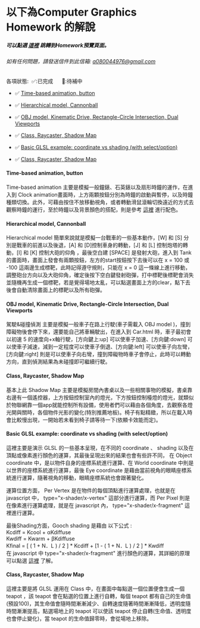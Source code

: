 # 以下為Computer Graphics Homework 的解說
   ##### 可以點選 [這裡](https://yuyeh.github.io/cghw/index.html) 跳轉到Homework預覽頁面。
   ###### 如有任何問題，請發送信件到此信箱: a080044976@gmail.com
   
   各項狀態:&nbsp;&nbsp;✅:已完成&nbsp;&nbsp;&nbsp;&nbsp;&nbsp; 🔄:待補中
   
 * ✅ [Time-based animation, button](https://yuyeh.github.io/cghw/Clock.html)
 
 * ✅ [Hierarchical model, Cannonball](https://yuyeh.github.io/cghw/Tank.html)
 
 * ✅ [OBJ model, Kinematic Drive, Rectangle-Circle Intersection, Dual Viewports](https://yuyeh.github.io/cghw/Car.html)
 * ✅ [Class, Raycaster, Shadow Map](https://yuyeh.github.io/cghw/Shadowmap.html)

* ✅ [Basic GLSL example: coordinate vs shading (with select/option)](https://yuyeh.github.io/cghw/BasicGLSLExample.html)

* ✅ [Class, Raycaster, Shadow Map](https://yuyeh.github.io/cghw/GLSLInTeapotClass.html)

#### Time-based animation, button

Time-based animation 主要是模擬一般鐘錶、石英錶以及扇形時鐘的運作，在進入到 Clock animation畫面時，上方兩顆按鈕分別為時鐘的啟動與暫停，以及時鐘種類切換。此外，可藉由按住不放移動視角，或者轉動滑鼠滾輪切換遠近的方式去觀察時鐘的運行，至於時鐘以及背景顏色的搭配，則是參考 [這裡](https://www.beforafter.org/blog/2016/50-color-combinations) 進行配色。


#### Hierarchical model, Cannonball

Hierarchical model 簡單來說就是模擬一台戰車的一些基本動作，[W] 和 [S] 分別是戰車的前進以及後退，[A] 和 [D]控制車身的轉動，[J] 和 [L] 控制炮塔的轉動，[I] 和 [K] 控制大砲的仰角 ，最後空白建 [SPACE] 是發射大砲，進入到 Tank的畫面時，畫面上發會有兩顆按鈕，左方的start按鈕按下去後可以在 x = 100 或 -100 這兩邊生成標靶，此時記得遵守規則，只能在    x = 0 這一條線上進行移動，調整砲台方向以及大砲仰角，確定後按下空白鍵發射砲彈，打中標靶後標靶會消失並隨機再生成一個標靶，若是覺得場地太亂，可以點選畫面上方的clear，點下去後會自動清除畫面上的標靶以及所有砲彈。


#### OBJ model, Kinematic Drive, Rectangle-Circle Intersection, Dual Viewports

駕駛&碰撞偵測 主要是模擬一般車子在路上行駛(車子需載入 OBJ model )，撞到障礙物後會停下來，還要能自己將車輛駛出，在進入到 Car.html 時，車子最初會以初速 5 的速度向+x軸行駛，[方向鍵上:up] 可以使車子加速、[方向鍵:down] 可以使車子減速，減到一定程度可以使車子倒退、[方向鍵:left] 可以使車子向左彎，[方向鍵:right] 則是可以使車子向右彎，撞到障礙物時車子會停止，此時可以轉動方向，直到偵測結果為未碰撞即可繼續行駛。

#### Class, Raycaster, Shadow Map

基本上此 Shadow Map 主要是模擬房間內書桌以及一些相關事物的模擬，書桌靠右邊有一個遙控器，上方按鈕控制室內的燈光，下方按鈕控制檯燈的燈光，就類似於物聯網靠一個app就能控制所有設備，使用者們可以藉由各個角度，去觀察各燈光開與關時，各個物件光影的變化(特別推薦地板)。椅子有點精緻，所以在載入時會比較慢出現，一開始若未看到椅子請等待一下(依顯卡效能而定)。

#### Basic GLSL example: coordinate vs shading (with select/option)

這裡主要是演示 GLSL 的一些基本呈現，在不同的 coordinate 、 shading 以及在頂點或像素進行顏色的運算，其最後呈現出來的結果也會有些許不同， 在 Object coordinate 中，是以物件自身的座標系統進行運算、在 World coordinate 中則是以世界的座標系統進行運算，最後 Eye coordinate 是藉由當前視角的眼睛座標系統進行運算，隨著視角的移動，眼睛座標系統也會跟著變化。 

運算位置方面， Per Vertex 是在物件的每個頂點進行運算處理，也就是在 javascript 中， type="x-shader/x-vertex" 這部分進行運算，而 Per Pixel 則是在像素進行運算處理，就是在 javascript 內， type="x-shader/x-fragment" 這裡進行運算。

最後Shading方面，Gooch shading 是藉由 以下公式 :
    <br>Kcdiff = Kcool + αKdiffuse
    <br>Kwdiff = Kwarm + βKdiffuse
    <br>Kfinal = [ ( 1 + N．L ) / 2 ] * Kcdiff + [1 - ( 1 + N．L ) / 2 ] * Kwdiff    
在 javascript 中 type="x-shader/x-fragment" 進行顏色的運算，其詳細的原理可以點選 [這裡](https://lva.cg.tuwien.ac.at/ecg/wiki/doku.php?id=students:gooch) 了解。

#### Class, Raycaster, Shadow Map

這裡主要是將 GLSL 運用在 Class 中，在畫面中每點選一個位置便會生成一個 teapot ，該 teapot 會在點選的位置上進行自轉，每個 teapot 都有自己的生命值(預設100)，其生命值會隨時間漸漸減少、自轉速度隨著時間漸漸降低，透明度隨時間漸漸提高，點選場地上的 teapot 可以使該 teapot 停止自轉(生命值、透明度也會停止變化)，當 teapot 的生命值歸零時，會從場地上移除。